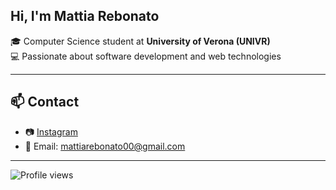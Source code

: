 ## Hi, I'm Mattia Rebonato</h1>

🎓 Computer Science student at <strong>University of Verona (UNIVR)</strong><br/>
💻 Passionate about software development and web technologies <br/>

---

## 📫 Contact

- 📷 [Instagram](https://instagram.com/mattia.rebo)  
- 📧 Email: [mattiarebonato00@gmail.com](mailto:mattia.rebonato31@gmail.com)

---

<img src="https://komarev.com/ghpvc/?username=MattiaRebonato&style=flat-square&color=blue" alt="Profile views"/>
